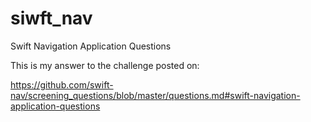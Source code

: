 # siwft_nav
Swift Navigation Application Questions

This is my answer to the challenge posted on:

https://github.com/swift-nav/screening_questions/blob/master/questions.md#swift-navigation-application-questions
